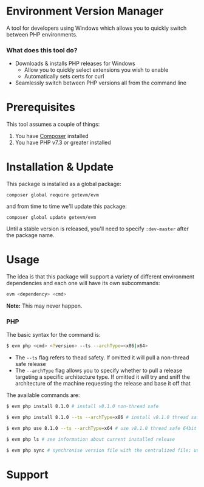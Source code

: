 # Environment Version Manager

A tool for developers using Windows which allows you to quickly switch between PHP environments.

### What does this tool do?

- Downloads & installs PHP releases for Windows
    - Allow you to quickly select extensions you wish to enable
    - Automatically sets certs for curl
- Seamlessly switch between PHP versions all from the command line

# Prerequisites

This tool assumes a couple of things:

1. You have [Composer](https://getcomposer.org/) installed
2. You have PHP v7.3 or greater installed

# Installation & Update

This package is installed as a global package:

```
composer global require getevm/evm
```

and from time to time we'll update this package:

```
composer global update getevm/evm
```

Until a stable version is released, you'll need to specify `:dev-master` after the package name.

# Usage

The idea is that this package will support a variety of different environment dependencies and each one will have its
own subcommands:

```bash
evm <dependency> <cmd>
```

**Note:** This may never happen.

### PHP

The basic syntax for the command is:

```bash
$ evm php <cmd> <?version> --ts --archType=<x86|x64>
```

- The `--ts` flag refers to thead safety. If omitted it will pull a non-thread safe release
- The `--archType` flag allows you to specify whether to pull a release targeting a specific architecture type. If
  omitted it will try and sniff the architecture of the machine requesting the release and base it off that

The available commands are:

```bash
$ evm php install 8.1.0 # install v8.1.0 non-thread safe

$ evm php install 8.1.0 --ts --archType=x86 # install v8.1.0 thread safe 32bit

$ evm php use 8.1.0 --ts --archType=x64 # use v8.1.0 thread safe 64bit

$ evm php ls # see information about current installed release

$ evm php sync # synchronise version file with the centralized file; used to pull latest PHP releases
```

# Support

